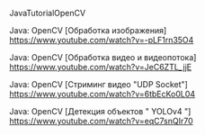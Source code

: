 JavaTutorialOpenCV

Java: OpenCV [Обработка изображения]
https://www.youtube.com/watch?v=-pLF1rn35O4

Java: OpenCV [Обработка видео и видеопотока]
https://www.youtube.com/watch?v=JeC6ZTL_jjE

Java: OpenCV [Стриминг видео "UDP Socket"] 
https://www.youtube.com/watch?v=6tbEcKo0L04

Java: OpenCV [Детекция объектов " YOLOv4 "] 
https://www.youtube.com/watch?v=eqC7snQIr70
